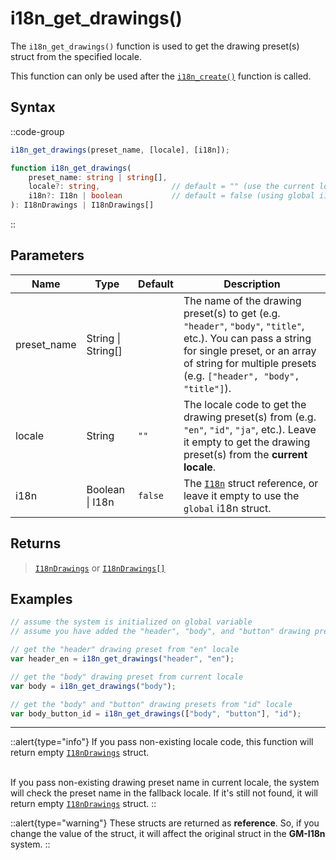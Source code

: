 # i18n_get_drawings()

The `i18n_get_drawings()` function is used to get the drawing preset(s) struct from the specified locale. 

This function can only be used after the [`i18n_create()`](/v1/api-reference/functions/i18n-create) function is called.

## Syntax

::code-group
```js [Usage]
i18n_get_drawings(preset_name, [locale], [i18n]);
```

```ts [Signature]
function i18n_get_drawings(
    preset_name: string | string[],
    locale?: string,                // default = "" (use the current locale)
    i18n?: I18n | boolean           // default = false (using global i18n struct)
): I18nDrawings | I18nDrawings[]
```
::

## Parameters

| Name        | Type              | Default      | Description |
|-------------|-------------------|--------------|-------------|
| preset_name | String \| String\[] |              | The name of the drawing preset(s) to get (e.g. `"header"`, `"body"`, `"title"`, etc.). You can pass a string for single preset, or an array of string for multiple presets (e.g. `["header", "body", "title"]`). |
| locale      | String            | `""`         | The locale code to get the drawing preset(s) from (e.g. `"en"`, `"id"`, `"ja"`, etc.). Leave it empty to get the drawing preset(s) from the **current locale**. |
| i18n        | Boolean \| I18n | `false`      | The [`I18n`](/v1/api-reference/functions/i18n-create) struct reference, or leave it empty to use the `global` i18n struct. |

## Returns

> [`I18nDrawings`](/v1/api-reference/constructors#i18ndrawings) or [`I18nDrawings[]`](/v1/api-reference/constructors#i18ndrawings)

## Examples

```js [Create Event]
// assume the system is initialized on global variable
// assume you have added the "header", "body", and "button" drawing presets

// get the "header" drawing preset from "en" locale
var header_en = i18n_get_drawings("header", "en");

// get the "body" drawing preset from current locale
var body = i18n_get_drawings("body");

// get the "body" and "button" drawing presets from "id" locale
var body_button_id = i18n_get_drawings(["body", "button"], "id");
```

---

::alert{type="info"}
If you pass non-existing locale code, this function will return empty [`I18nDrawings`](/v1/api-reference/constructors#i18ndrawings) struct. <br> <br>

If you pass non-existing drawing preset name in current locale, the system will check the preset name in the fallback locale. If it's still not found, it will return empty [`I18nDrawings`](/v1/api-reference/constructors#i18ndrawings) struct.
::

::alert{type="warning"}
These structs are returned as **reference**. So, if you change the value of the struct, it will affect the original struct in the **GM-I18n** system.
::
